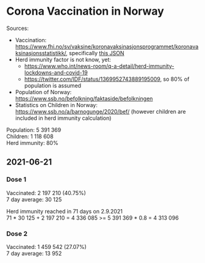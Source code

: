 # Corona Vaccination in Norway

Sources:

- Vaccination: <https://www.fhi.no/sv/vaksine/koronavaksinasjonsprogrammet/koronavaksinasjonsstatistikk/>, specifically [this JSON](https://www.fhi.no/api/chartdata/api/99119)
- Herd immunity factor is not know, yet:
  - <https://www.who.int/news-room/q-a-detail/herd-immunity-lockdowns-and-covid-19>
  - <https://twitter.com/IDF/status/1369952743889195009>, so 80% of population is assumed
- Population of Norway: <https://www.ssb.no/befolkning/faktaside/befolkningen>
- Statistics on Children in Norway: https://www.ssb.no/a/barnogunge/2020/bef/ (however children are included in herd immunity calculation)

Population: 5 391 369  
Children: 1 118 608  
Herd immunity: 80%  

## 2021-06-21

### Dose 1

Vaccinated: 2 197 210 (40.75%)  
7 day average: 30 125

Herd immunity reached in 71 days on 2.9.2021  
71 * 30 125 + 2 197 210 = 4 336 085 >= 5 391 369 * 0.8 = 4 313 096

### Dose 2

Vaccinated: 1 459 542 (27.07%)  
7 day average: 13 952

